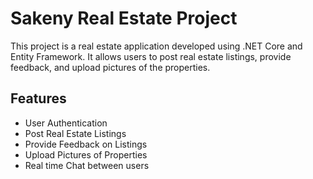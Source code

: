 # Sakeny Real Estate Project

This project is a real estate application developed using .NET Core and Entity Framework. It allows users to post real estate listings, provide feedback, and upload pictures of the properties.

## Features

- User Authentication
- Post Real Estate Listings
- Provide Feedback on Listings
- Upload Pictures of Properties
- Real time Chat between users
  

